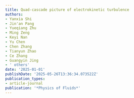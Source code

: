 ```yaml
---
title: Quad-cascade picture of electrokinetic turbulence
authors:
- Yanxia Shi
- Jin'an Pang
- Yueqiang Zhu
- Ming Zeng
- Keyi Nan
- Yu Chen
- Chen Zhang
- Tianyun Zhao
- Ce Zhang
- Guangyin Jing
- ' others'
date: '2025-01-01'
publishDate: '2025-05-26T13:36:34.073522Z'
publication_types:
- article-journal
publication: '*Physics of Fluids*'
---
```

